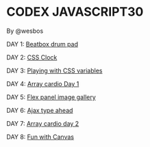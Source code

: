 # CODEX JAVASCRIPT30

By @wesbos



DAY 1: [Beatbox drum pad](https://sebarz.github.io/javascript-30/Beatbox/)

DAY 2: [CSS Clock](https://sebarz.github.io/javascript-30/clock)

DAY 3: [Playing with CSS variables](https://sebarz.github.io/javascript-30/CSSvariable)

DAY 4: [Array cardio Day 1](https://sebarz.github.io/javascript-30/cardioDay1)

DAY 5: [Flex panel image gallery](https://sebarz.github.io/javascript-30/flexPanelGallery)

DAY 6: [Ajax type ahead](https://sebarz.github.io/javascript-30/typeAhead)

DAY 7: [Array cardio day 2](https://sebarz.github.io/javascript-30/cardioDay2)

DAY 8: [Fun with Canvas](https://sebarz.github.io/javascript-30/canvas)
